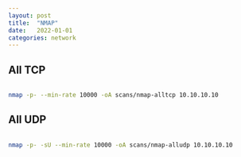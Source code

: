 ```yaml
---
layout: post
title:  "NMAP"
date:   2022-01-01
categories: network
---
```


## All TCP

```bash

nmap -p- --min-rate 10000 -oA scans/nmap-alltcp 10.10.10.10

```

## All UDP

```bash

nmap -p- -sU --min-rate 10000 -oA scans/nmap-alludp 10.10.10.10

```